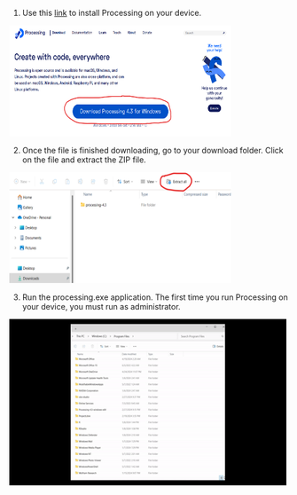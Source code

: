 1. Use this [link](https://processing.org/download) to install Processing on your device.

<img src="/Media/download%20processing.png/" width="400" height="200">

2. Once the file is finished downloading, go to your download folder. Click on the file and extract the ZIP file.

<img src="/Media/extract%20processing.png/" width="400" height="200">

3. Run the processing.exe application. The first time you run Processing on your device, you must run as administrator.

<img src="/Media/Run%20Processing.gif/" width="500" height="300">
